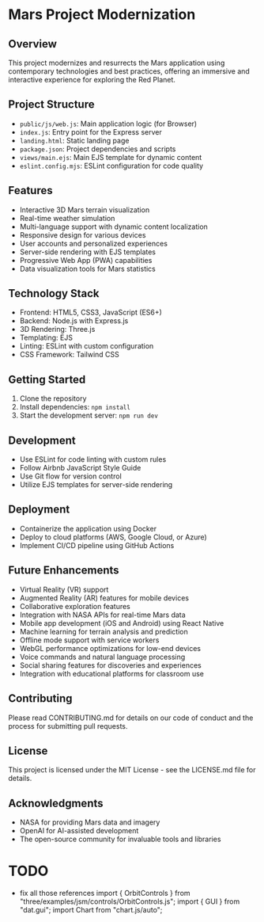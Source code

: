 # Mars Project Modernization

## Overview

This project modernizes and resurrects the Mars application using contemporary technologies and best practices, offering an immersive and interactive experience for exploring the Red Planet.

## Project Structure

-   `public/js/web.js`: Main application logic (for Browser)
-   `index.js`: Entry point for the Express server
-   `landing.html`: Static landing page
-   `package.json`: Project dependencies and scripts
-   `views/main.ejs`: Main EJS template for dynamic content
-   `eslint.config.mjs`: ESLint configuration for code quality

## Features

-   Interactive 3D Mars terrain visualization
-   Real-time weather simulation
-   Multi-language support with dynamic content localization
-   Responsive design for various devices
-   User accounts and personalized experiences
-   Server-side rendering with EJS templates
-   Progressive Web App (PWA) capabilities
-   Data visualization tools for Mars statistics

## Technology Stack

-   Frontend: HTML5, CSS3, JavaScript (ES6+)
-   Backend: Node.js with Express.js
-   3D Rendering: Three.js
-   Templating: EJS
-   Linting: ESLint with custom configuration
-   CSS Framework: Tailwind CSS


## Getting Started

1. Clone the repository
2. Install dependencies: `npm install`
3. Start the development server: `npm run dev`

## Development

-   Use ESLint for code linting with custom rules
-   Follow Airbnb JavaScript Style Guide
-   Use Git flow for version control
-   Utilize EJS templates for server-side rendering

## Deployment

-   Containerize the application using Docker
-   Deploy to cloud platforms (AWS, Google Cloud, or Azure)
-   Implement CI/CD pipeline using GitHub Actions


## Future Enhancements

-   Virtual Reality (VR) support
-   Augmented Reality (AR) features for mobile devices
-   Collaborative exploration features
-   Integration with NASA APIs for real-time Mars data
-   Mobile app development (iOS and Android) using React Native
-   Machine learning for terrain analysis and prediction
-   Offline mode support with service workers
-   WebGL performance optimizations for low-end devices
-   Voice commands and natural language processing
-   Social sharing features for discoveries and experiences
-   Integration with educational platforms for classroom use



## Contributing

Please read CONTRIBUTING.md for details on our code of conduct and the process for submitting pull requests.

## License

This project is licensed under the MIT License - see the LICENSE.md file for details.

## Acknowledgments

-   NASA for providing Mars data and imagery
-   OpenAI for AI-assisted development
-   The open-source community for invaluable tools and libraries

# TODO

-   fix  all those references import { OrbitControls } from "three/examples/jsm/controls/OrbitControls.js";
 import { GUI } from "dat.gui";
 import Chart from "chart.js/auto";